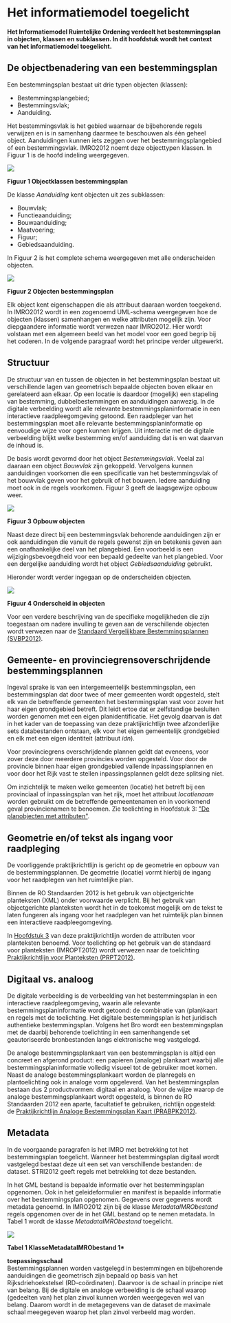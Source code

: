 # Het informatiemodel toegelicht

**Het Informatiemodel Ruimtelijke Ordening verdeelt het bestemmingsplan in
objecten, klassen en subklassen. In dit hoofdstuk wordt het context van het
informatiemodel toegelicht.**

## De objectbenadering van een bestemmingsplan

Een bestemmingsplan bestaat uit drie typen objecten (klassen):  
-   Bestemmingsplangebied;
-   Bestemmingsvlak;
-   Aanduiding.

Het bestemmingsvlak is het gebied waarnaar de bijbehorende regels verwijzen en
is in samenhang daarmee te beschouwen als één geheel object. Aanduidingen
kunnen iets zeggen over het bestemmingsplangebied of een bestemmingsvlak.
IMRO2012 noemt deze objecttypen klassen. In Figuur 1 is de hoofd indeling
weergegeven.

![](media/a30223d2c1180b3061d6a5c297c706c9.png)

**Figuur 1 Objectklassen bestemmingsplan**

De klasse *Aanduiding* kent objecten uit zes subklassen:  
-   Bouwvlak;
-   Functieaanduiding;
-   Bouwaanduiding;
-   Maatvoering;
-   Figuur;
-   Gebiedsaanduiding.

In Figuur 2 is het complete schema weergegeven met alle onderscheiden objecten.

![](media/499cdad5628b9b8b7bf830e088baebbc.png)

**Figuur 2 Objecten bestemmingsplan**

Elk object kent eigenschappen die als attribuut daaraan worden toegekend. In
IMRO2012 wordt in een zogenoemd UML-schema weergegeven hoe de objecten (klassen)
samenhangen en welke attributen mogelijk zijn. Voor diepgaandere informatie
wordt verwezen naar IMRO2012. Hier wordt volstaan met een algemeen beeld van het
model voor een goed begrip bij het coderen. In de volgende paragraaf wordt het
principe verder uitgewerkt.

## Structuur

De structuur van en tussen de objecten in het bestemmingsplan bestaat uit
verschillende lagen van geometrisch bepaalde objecten boven elkaar en
gerelateerd aan elkaar. Op een locatie is daardoor (mogelijk) een stapeling van
bestemming, dubbelbestemmingen en aanduidingen aanwezig. In de digitale
verbeelding wordt alle relevante bestemmingsplaninformatie in een interactieve
raadpleegomgeving getoond. Een raadpleger van het bestemmingsplan moet alle
relevante bestemmingsplaninformatie op eenvoudige wijze voor ogen kunnen
krijgen. Uit interactie met de digitale verbeelding blijkt welke bestemming
en/of aanduiding dat is en wat daarvan de inhoud is.

De basis wordt gevormd door het object *Bestemmingsvlak*. Veelal zal daaraan een
object *Bouwvlak* zijn gekoppeld. Vervolgens kunnen aanduidingen voorkomen die
een specificatie van het bestemmingsvlak of het bouwvlak geven voor het gebruik
of het bouwen. Iedere aanduiding moet ook in de regels voorkomen. Figuur 3 geeft
de laagsgewijze opbouw weer.

![](media/b02a31d8208cb09c0af7baec9d25713a.png)

**Figuur 3 Opbouw objecten**

Naast deze direct bij een bestemmingsvlak behorende aanduidingen zijn er ook
aanduidingen die vanuit de regels gewenst zijn en betekenis geven aan een
onafhankelijke deel van het plangebied. Een voorbeeld is een
wijzigingsbevoegdheid voor een bepaald gedeelte van het plangebied. Voor een
dergelijke aanduiding wordt het object *Gebiedsaanduiding* gebruikt.

Hieronder wordt verder ingegaan op de onderscheiden objecten.

![](media/6aed3bcaef4c158a7eeb2247f8dc8919.png)

**Figuur 4 Onderscheid in objecten**

Voor een verdere beschrijving van de specifieke mogelijkheden die zijn
toegestaan om nadere invulling te geven aan de verschillende objecten wordt
verwezen naar de [Standaard Vergelijkbare Bestemmingsplannen (SVBP2012)](https://www.geonovum.nl/geo-standaarden/ro-standaarden-ruimtelijke-ordening).

## Gemeente- en provinciegrensoverschrijdende bestemmingsplannen

Ingeval sprake is van een intergemeentelijk bestemmingsplan, een bestemmingsplan
dat door twee of meer gemeenten wordt opgesteld, stelt elk van de betreffende
gemeenten het bestemmingsplan vast voor zover het haar eigen grondgebied
betreft. Dit leidt ertoe dat er zelfstandige besluiten worden genomen met een
eigen planidentificatie. Het gevolg daarvan is dat in het kader van de
toepassing van deze praktijkrichtlijn twee afzonderlijke sets databestanden
ontstaan, elk voor het eigen gemeentelijk grondgebied en elk met een eigen
identiteit (attribuut *idn*).

Voor provinciegrens overschrijdende plannen geldt dat eveneens, voor zover deze
door meerdere provincies worden opgesteld. Voor door de provincie binnen haar
eigen grondgebied vallende inpassingsplannen en voor door het Rijk vast te
stellen inpassingsplannen geldt deze splitsing niet.

Om inzichtelijk te maken welke gemeenten (locatie) het betreft bij een
provinciaal of inpassingsplan van het rijk, moet het attribuut *locatienaam*
worden gebruikt om de betreffende gemeentenamen en in voorkomend geval
provincienamen te benoemen. Zie toelichting in Hoofdstuk 3: ["De planobjecten met
attributen"](#H03).

## Geometrie en/of tekst als ingang voor raadpleging

De voorliggende praktijkrichtlijn is gericht op de geometrie en opbouw van de
bestemmingsplannen. De geometrie (locatie) vormt hierbij de ingang voor het
raadplegen van het ruimtelijke plan.

Binnen de RO Standaarden 2012 is het gebruik van objectgerichte planteksten
(XML) onder voorwaarde verplicht. Bij het gebruik van objectgerichte planteksten
wordt het in de toekomst mogelijk om de tekst te laten fungeren als ingang voor
het raadplegen van het ruimtelijk plan binnen een interactieve
raadpleegomgeving.

In [Hoofdstuk 3](#H03) van deze praktijkrichtlijn worden de attributen voor planteksten
benoemd. Voor toelichting op het gebruik van de standaard voor planteksten
(IMROPT2012) wordt verwezen naar de toelichting [Praktijkrichtlijn voor
Planteksten (PRPT2012)](https://www.geonovum.nl/geo-standaarden/ro-standaarden-ruimtelijke-ordening).

## Digitaal vs. analoog

De digitale verbeelding is de verbeelding van het bestemmingsplan in een
interactieve raadpleegomgeving, waarin alle relevante bestemmingsplaninformatie
wordt getoond: de combinatie van (plan)kaart en regels met de toelichting. Het
digitale bestemmingsplan is het juridisch authentieke bestemmingsplan. Volgens
het Bro wordt een bestemmingsplan met de daarbij behorende toelichting in een
samenhangende set geautoriseerde bronbestanden langs elektronische weg
vastgelegd.

De analoge bestemmingsplankaart van een bestemmingsplan is altijd een concreet
en afgerond product: een papieren (analoge) plankaart waarbij alle
bestemmingsplaninformatie volledig visueel tot de gebruiker moet komen. Naast de
analoge bestemmingsplankaart worden de planregels en plantoelichting ook in
analoge vorm opgeleverd. Van het bestemmingsplan bestaan dus 2 productvormen:
digitaal en analoog. Voor de wijze waarop de analoge bestemmingsplankaart wordt
opgesteld, is binnen de RO Standaarden 2012 een aparte, facultatief te
gebruiken, richtlijn opgesteld: de [Praktijkrichtlijn Analoge Bestemmingsplan
Kaart (PRABPK2012)](https://www.geonovum.nl/geo-standaarden/ro-standaarden-ruimtelijke-ordening).

## Metadata

In de voorgaande paragrafen is het IMRO met betrekking tot het bestemmingsplan
toegelicht. Wanneer het bestemmingsplan digitaal wordt vastgelegd bestaat deze
uit een set van verschillende bestanden: de dataset. STRI2012 geeft regels met
betrekking tot deze bestanden.

In het GML bestand is bepaalde informatie over het bestemmingsplan opgenomen.
Ook in het geleideformulier en manifest is bepaalde informatie over het
bestemmingsplan opgenomen. Gegevens over gegevens wordt metadata genoemd. In
IMRO2012 zijn bij de klasse *MetadataIMRObestand* regels opgenomen over de
in het GML bestand op te nemen metadata. In Tabel 1 wordt de klasse
*MetadataIMRObestand* toegelicht.

![](media/2d195fda80b5a394f9799caac7b4b393.png)

**Tabel 1 KlasseMetadataIMRObestand 1\***

**toepassingsschaal**  
Bestemmingsplannen worden vastgelegd in bestemmingen en bijbehorende
aanduidingen die geometrisch zijn bepaald op basis van het Rijksdriehoekstelsel
(RD-coördinaten). Daarvoor is de schaal in principe niet van belang. Bij de
digitale en analoge verbeelding is de schaal waarop (gedeelten van) het plan
zinvol kunnen worden weergegeven wel van belang. Daarom wordt in de metagegevens
van de dataset de maximale schaal meegegeven waarop het plan zinvol ver­beeld
mag worden.
